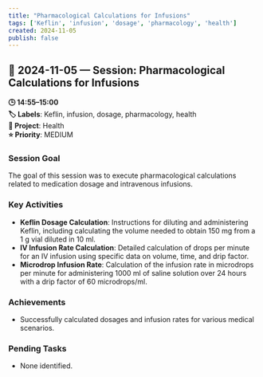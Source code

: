 ```yaml
---
title: "Pharmacological Calculations for Infusions"
tags: ['Keflin', 'infusion', 'dosage', 'pharmacology', 'health']
created: 2024-11-05
publish: false
---
```


## 📅 2024-11-05 — Session: Pharmacological Calculations for Infusions

**🕒 14:55–15:00**  
**🏷️ Labels**: Keflin, infusion, dosage, pharmacology, health  
**📂 Project**: Health  
**⭐ Priority**: MEDIUM  


### Session Goal
The goal of this session was to execute pharmacological calculations related to medication dosage and intravenous infusions.

### Key Activities
- **Keflin Dosage Calculation**: Instructions for diluting and administering Keflin, including calculating the volume needed to obtain 150 mg from a 1 g vial diluted in 10 ml.
- **IV Infusion Rate Calculation**: Detailed calculation of drops per minute for an IV infusion using specific data on volume, time, and drip factor.
- **Microdrop Infusion Rate**: Calculation of the infusion rate in microdrops per minute for administering 1000 ml of saline solution over 24 hours with a drip factor of 60 microdrops/ml.

### Achievements
- Successfully calculated dosages and infusion rates for various medical scenarios.

### Pending Tasks
- None identified.
